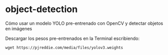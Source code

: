 # object-detection
Cómo usar un modelo YOLO  pre-entrenado con OpenCV y detectar objetos en imágenes

Descargar los pesos pre-entrenados en la Terminal escribiendo:

`wget https://pjreddie.com/media/files/yolov3.weights`